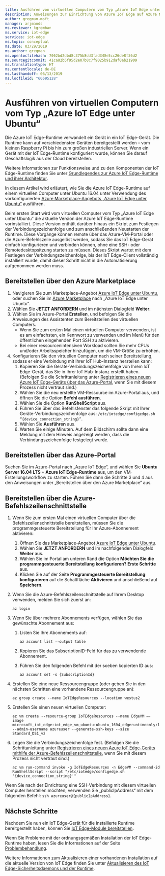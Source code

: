 ```yaml
---
title: Ausführen von virtuellen Computern vom Typ „Azure IoT Edge unter Ubuntu“ | Microsoft-Dokumentation
description: Anweisungen zur Einrichtung von Azure IoT Edge auf Azure Marketplace-VMs unter Ubuntu 16.04
author: gregman-msft
manager: arjmands
ms.reviewer: kgremban
ms.service: iot-edge
services: iot-edge
ms.topic: conceptual
ms.date: 03/29/2019
ms.author: gregman
ms.openlocfilehash: 7062bd2dbd8c375b8dd3fad348e5cc26de8f36d2
ms.sourcegitcommit: 41ca82b5f95d2e07b0c7f9025b912daf0ab21909
ms.translationtype: HT
ms.contentlocale: de-DE
ms.lasthandoff: 06/13/2019
ms.locfileid: "60595128"
---
```

# <a name="run-azure-iot-edge-on-ubuntu-virtual-machines"></a>Ausführen von virtuellen Computern vom Typ „Azure IoT Edge unter Ubuntu“

Die Azure IoT Edge-Runtime verwandelt ein Gerät in ein IoT Edge-Gerät. Die Runtime kann auf verschiedensten Geräten bereitgestellt werden – vom kleinen Raspberry Pi bis hin zum großen industriellen Server. Wenn ein Gerät mit der IoT Edge-Runtime konfiguriert wurde, können Sie darauf Geschäftslogik aus der Cloud bereitstellen.

Weitere Informationen zur Funktionsweise und zu den Komponenten der IoT Edge-Runtime finden Sie unter [Grundlegendes zur Azure IoT Edge-Runtime und ihrer Architektur](iot-edge-runtime.md).

In diesem Artikel wird erläutert, wie Sie die Azure IoT Edge-Runtime auf einem virtuellen Computer unter Ubuntu 16.04 unter Verwendung des vorkonfigurierten [Azure Marketplace-Angebots „Azure IoT Edge unter Ubuntu“](https://aka.ms/azure-iot-edge-ubuntuvm) ausführen. 

Beim ersten Start wird vom virtuellen Computer vom Typ „Azure IoT Edge unter Ubuntu“ die aktuelle Version der Azure IoT Edge-Runtime vorinstalliert. Diese Version enthält darüber hinaus ein Skript zum Festlegen der Verbindungszeichenfolge und zum anschließenden Neustarten der Runtime. Diese Vorgänge können remote über das Azure-VM-Portal oder die Azure-Befehlszeile ausgelöst werden, sodass Sie das IoT Edge-Gerät einfach konfigurieren und verbinden können, ohne eine SSH- oder Remotedesktopsitzung starten zu müssen. Dieses Skript wartet mit dem Festlegen der Verbindungszeichenfolge, bis der IoT Edge-Client vollständig installiert wurde, damit dieser Schritt nicht in die Automatisierung aufgenommen werden muss.

## <a name="deploy-from-the-azure-marketplace"></a>Bereitstellen über den Azure Marketplace
1.  Navigieren Sie zum Marketplace-Angebot [Azure IoT Edge unter Ubuntu](https://aka.ms/azure-iot-edge-ubuntuvm), oder suchen Sie im [Azure Marketplace](https://azuremarketplace.microsoft.com/) nach „Azure IoT Edge unter Ubuntu“.
2.  Wählen Sie **JETZT ANFORDERN** und im nächsten Dialogfeld **Weiter**.
3.  Wählen Sie im Azure-Portal **Erstellen**, und befolgen Sie die Anweisungen des Assistenten zum Bereitstellen des virtuellen Computers. 
    *   Wenn Sie zum ersten Mal einen virtuellen Computer verwenden, ist es am einfachsten, ein Kennwort zu verwenden und im Menü für den öffentlichen eingehenden Port SSH zu aktivieren. 
    *   Bei einer ressourcenintensiven Workload sollten Sie mehr CPUs und/oder Arbeitsspeicher hinzufügen, um die VM-Größe zu erhöhen.
4.  Konfigurieren Sie den virtuellen Computer nach seiner Bereitstellung, sodass er eine Verbindung mit Ihrer IoT Hub-Instanz herstellen kann:
    1.  Kopieren Sie die Geräte-Verbindungszeichenfolge von Ihrem IoT Edge-Gerät, das Sie in Ihrer IoT Hub-Instanz erstellt haben. (Befolgen Sie die Schrittanleitung unter [Registrieren eines neuen Azure IoT Edge-Geräts über das Azure-Portal](how-to-register-device-portal.md), wenn Sie mit diesem Prozess nicht vertraut sind.)
    1.  Wählen Sie die neu erstellte VM-Ressource im Azure-Portal aus, und öffnen Sie die Option **Befehl ausführen**.
    1.  Wählen Sie die Option **RunShellScript** aus.
    1.  Führen Sie über das Befehlsfenster das folgende Skript mit Ihrer Geräte-Verbindungszeichenfolge aus: `/etc/iotedge/configedge.sh “{device_connection_string}”`.
    1.  Wählen Sie **Ausführen** aus.
    1.  Warten Sie einige Minuten. Auf dem Bildschirm sollte dann eine Meldung mit dem Hinweis angezeigt werden, dass die Verbindungszeichenfolge festgelegt wurde.


## <a name="deploy-from-the-azure-portal"></a>Bereitstellen über das Azure-Portal
Suchen Sie im Azure-Portal nach „Azure IoT Edge“, und wählen Sie **Ubuntu Server 16.04 LTS + Azure IoT Edge-Runtime** aus, um den VM-Erstellungsworkflow zu starten. Führen Sie dann die Schritte 3 und 4 aus den Anweisungen unter „Bereitstellen über den Azure Marketplace“ aus.

## <a name="deploy-from-azure-cli"></a>Bereitstellen über die Azure-Befehlszeilenschnittstelle
1. Wenn Sie zum ersten Mal einen virtuellen Computer über die Befehlszeilenschnittstelle bereitstellen, müssen Sie die programmgesteuerte Bereitstellung für Ihr Azure-Abonnement aktivieren:
   1. Öffnen Sie das Marketplace-Angebot [Azure IoT Edge unter Ubuntu](https://aka.ms/azure-iot-edge-ubuntuvm).
   1. Wählen Sie **JETZT ANFORDERN** und im nachfolgenden Dialogfeld **Weiter** aus.
   1. Wählen Sie im Portal am unteren Rand die Option **Möchten Sie die programmgesteuerte Bereitstellung konfigurieren? Erste Schritte** aus.
   1. Klicken Sie auf der Seite **Programmgesteuerte Bereitstellung konfigurieren** auf die Schaltfläche **Aktivieren** und anschließend auf **Speichern**.
1. Wenn Sie die Azure-Befehlszeilenschnittstelle auf Ihrem Desktop verwenden, melden Sie sich zuerst an:

   ```azurecli-interactive
   az login
   ```
    
1. Wenn Sie über mehrere Abonnements verfügen, wählen Sie das gewünschte Abonnement aus:
   1. Listen Sie Ihre Abonnements auf:
    
      ```azurecli-interactive
      az account list --output table
      ```
    
   1. Kopieren Sie das SubscriptionID-Feld für das zu verwendende Abonnement.
   1. Führen Sie den folgenden Befehl mit der soeben kopierten ID aus:
    
      ```azurecli-interactive 
      az account set -s {SubscriptionId}
      ```
    
1. Erstellen Sie eine neue Ressourcengruppe (oder geben Sie in den nächsten Schritten eine vorhandene Ressourcengruppe an):

   ```azurecli-interactive
   az group create --name IoTEdgeResources --location westus2
   ```
    
1. Erstellen Sie einen neuen virtuellen Computer:

   ```azurecli-interactive
   az vm create --resource-group IoTEdgeResources --name EdgeVM –-image microsoft_iot_edge:iot_edge_vm_ubuntu:ubuntu_1604_edgeruntimeonly:latest --admin-username azureuser --generate-ssh-keys --size Standard_DS1_v2
   ```

1. Legen Sie die Verbindungszeichenfolge fest. (Befolgen Sie die Schrittanleitung unter [Registrieren eines neuen Azure IoT Edge-Geräts mithilfe der Azure-Befehlszeilenschnittstelle](how-to-register-device-cli.md), wenn Sie mit diesem Prozess nicht vertraut sind.)

   ```azurecli-interactive
   az vm run-command invoke -g IoTEdgeResources -n EdgeVM --command-id RunShellScript --script "/etc/iotedge/configedge.sh '{device_connection_string}'"
   ```

Wenn Sie nach der Einrichtung eine SSH-Verbindung mit diesem virtuellen Computer herstellen möchten, verwenden Sie „publicIpAddress“ mit dem folgenden Befehl: `ssh azureuser@{publicIpAddress}`.


## <a name="next-steps"></a>Nächste Schritte

Nachdem Sie nun ein IoT Edge-Gerät für die installierte Runtime bereitgestellt haben, können Sie [IoT Edge-Module bereitstellen](how-to-deploy-modules-portal.md).

Wenn Sie Probleme mit der ordnungsgemäßen Installation der IoT Edge-Runtime haben, lesen Sie die Informationen auf der Seite [Problembehandlung](troubleshoot.md).

Weitere Informationen zum Aktualisieren einer vorhandenen Installation auf die aktuelle Version von IoT Edge finden Sie unter [Aktualisieren des IoT Edge-Sicherheitsdaemons und der Runtime](how-to-update-iot-edge.md).
